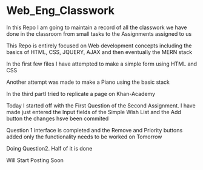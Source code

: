 # Web_Eng_Classwork

In this Repo I am going to maintain a record of all the classwork we have done in the classroom from small tasks to the Assignments assigned to us

This Repo is entirely focused on Web development concepts including the basics of HTML, CSS, JQUERY, AJAX and then eventually the MERN stack

In the first few files I have attempted to make a simple form using HTML and CSS

Another attempt was made to make a Piano using the basic stack 

In the third partI tried to replicate a page on Khan-Academy

Today I started off with the First Question of the Second Assignment. I have made just entered the Input fields of the Simple Wish List and the Add button the changes hsve been commited

Question 1 interface is completed and the Remove and Priority buttons added 
only the functionality needs to be worked on Tomorrow 

Doing Question2. Half of it is done

Will Start Posting Soon
